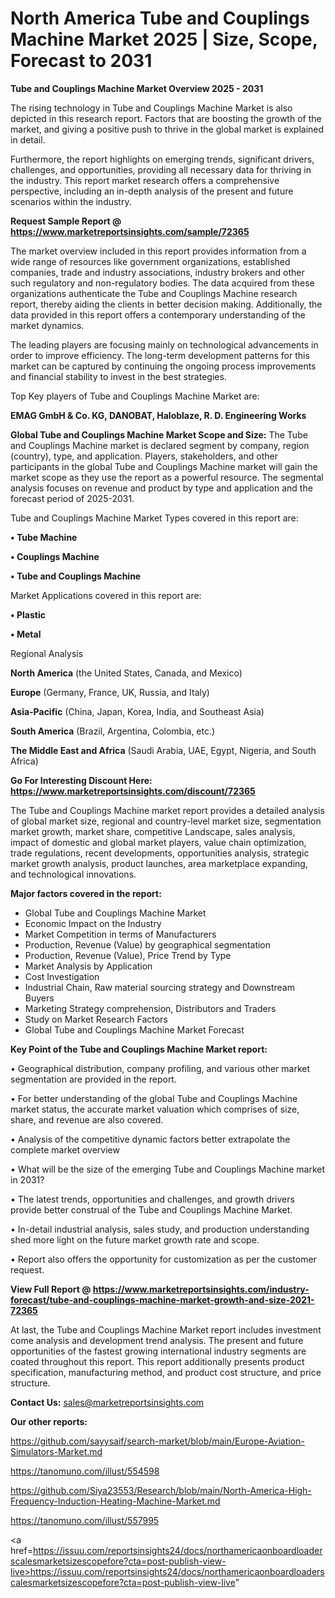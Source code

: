 # North America Tube and Couplings Machine Market 2025 | Size, Scope, Forecast to 2031

<Strong> Tube and Couplings Machine Market Overview 2025 - 2031</strong>

The rising technology in Tube and Couplings Machine Market is also depicted in this research report. Factors that are boosting the growth of the market, and giving a positive push to thrive in the global market is explained in detail.

Furthermore, the report highlights on emerging trends, significant drivers, challenges, and opportunities, providing all necessary data for thriving in the industry. This report market research offers a comprehensive perspective, including an in-depth analysis of the present and future scenarios within the industry.

<strong>Request Sample Report @ <a href=https://www.marketreportsinsights.com/sample/72365>https://www.marketreportsinsights.com/sample/72365</a></strong>

The market overview included in this report provides information from a wide range of resources like government organizations, established companies, trade and industry associations, industry brokers and other such regulatory and non-regulatory bodies. The data acquired from these organizations authenticate the Tube and Couplings Machine research report, thereby aiding the clients in better decision making. Additionally, the data provided in this report offers a contemporary understanding of the market dynamics.

The leading players are focusing mainly on technological advancements in order to improve efficiency. The long-term development patterns for this market can be captured by continuing the ongoing process improvements and financial stability to invest in the best strategies.

Top Key players of Tube and Couplings Machine Market are:

<strong>EMAG GmbH & Co. KG, DANOBAT, Haloblaze, R. D. Engineering Works</strong>

<strong><b>Global Tube and Couplings Machine Market Scope and Size:</b></strong>
The Tube and Couplings Machine market is declared segment by company, region (country), type, and application. Players, stakeholders, and other participants in the global Tube and Couplings Machine market will gain the market scope as they use the report as a powerful resource. The segmental analysis focuses on revenue and product by type and application and the forecast period of 2025-2031.

Tube and Couplings Machine Market Types covered in this report are:

<strong>• Tube Machine

• Couplings Machine

• Tube and Couplings Machine</strong>

Market Applications covered in this report are:

<strong>• Plastic

• Metal</strong> 

Regional Analysis

<strong>North America</strong> (the United States, Canada, and Mexico)

<strong>Europe</strong> (Germany, France, UK, Russia, and Italy)

<strong>Asia-Pacific</strong> (China, Japan, Korea, India, and Southeast Asia)

<strong>South America</strong> (Brazil, Argentina, Colombia, etc.)

<strong>The Middle East and Africa</strong> (Saudi Arabia, UAE, Egypt, Nigeria, and South Africa)

<strong>Go For Interesting Discount Here: <a href=https://www.marketreportsinsights.com/discount/72365>https://www.marketreportsinsights.com/discount/72365</a></strong>

The Tube and Couplings Machine market report provides a detailed analysis of global market size, regional and country-level market size, segmentation market growth, market share, competitive Landscape, sales analysis, impact of domestic and global market players, value chain optimization, trade regulations, recent developments, opportunities analysis, strategic market growth analysis, product launches, area marketplace expanding, and technological innovations.

<strong><b>Major factors covered in the report:</b></strong>
<ul>
  <li>Global Tube and Couplings Machine Market </li>
  <li>Economic Impact on the Industry</li>
  <li>Market Competition in terms of Manufacturers</li>
  <li>Production, Revenue (Value) by geographical segmentation</li>
  <li>Production, Revenue (Value), Price Trend by Type</li>
  <li>Market Analysis by Application</li>
  <li>Cost Investigation</li>
  <li>Industrial Chain, Raw material sourcing strategy and Downstream Buyers</li>
  <li>Marketing Strategy comprehension, Distributors and Traders</li>
  <li>Study on Market Research Factors</li>
  <li>Global Tube and Couplings Machine Market Forecast</li>
</ul>

<strong><b>Key Point of the Tube and Couplings Machine Market report:</b></strong>

• Geographical distribution, company profiling, and various other market segmentation are provided in the report.

• For better understanding of the global Tube and Couplings Machine market status, the accurate market valuation which comprises of size, share, and revenue are also covered.

• Analysis of the competitive dynamic factors better extrapolate the complete market overview

• What will be the size of the emerging Tube and Couplings Machine market in 2031?

• The latest trends, opportunities and challenges, and growth drivers provide better construal of the Tube and Couplings Machine Market.

• In-detail industrial analysis, sales study, and production understanding shed more light on the future market growth rate and scope.

• Report also offers the opportunity for customization as per the customer request.

<strong><b>View Full Report @ <a href=https://www.marketreportsinsights.com/industry-forecast/tube-and-couplings-machine-market-growth-and-size-2021-72365>https://www.marketreportsinsights.com/industry-forecast/tube-and-couplings-machine-market-growth-and-size-2021-72365</a></b></strong>


At last, the Tube and Couplings Machine Market report includes investment come analysis and development trend analysis. The present and future opportunities of the fastest growing international industry segments are coated throughout this report. This report additionally presents product specification, manufacturing method, and product cost structure, and price structure.

<strong>Contact Us:</strong>
sales@marketreportsinsights.com

<strong>Our other reports:</strong>

<a href=https://github.com/sayysaif/search-market/blob/main/Europe-Aviation-Simulators-Market.md>https://github.com/sayysaif/search-market/blob/main/Europe-Aviation-Simulators-Market.md</a>

<a href=https://tanomuno.com/illust/554598>https://tanomuno.com/illust/554598</a>

<a href=https://github.com/Siya23553/Research/blob/main/North-America-High-Frequency-Induction-Heating-Machine-Market.md>https://github.com/Siya23553/Research/blob/main/North-America-High-Frequency-Induction-Heating-Machine-Market.md</a>

<a href=https://tanomuno.com/illust/557995>https://tanomuno.com/illust/557995</a>

<a href=https://issuu.com/reportsinsights24/docs/northamericaonboardloaderscalesmarketsizescopefore?cta=post-publish-view-live>https://issuu.com/reportsinsights24/docs/northamericaonboardloaderscalesmarketsizescopefore?cta=post-publish-view-live</a>"
